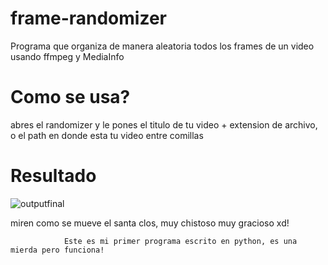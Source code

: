 # frame-randomizer
Programa que organiza de manera aleatoria todos los frames de un video usando ffmpeg y MediaInfo

# Como se usa?
abres el randomizer y le pones el titulo de tu video + extension de archivo, o el path en donde esta tu video entre comillas 

# Resultado

![outputfinal](https://user-images.githubusercontent.com/122957904/213093883-1322f50b-9f5c-4c42-adf9-e87c1c658d1c.gif)

miren como se mueve el santa clos, muy chistoso muy gracioso xd!

				Este es mi primer programa escrito en python, es una mierda pero funciona!
